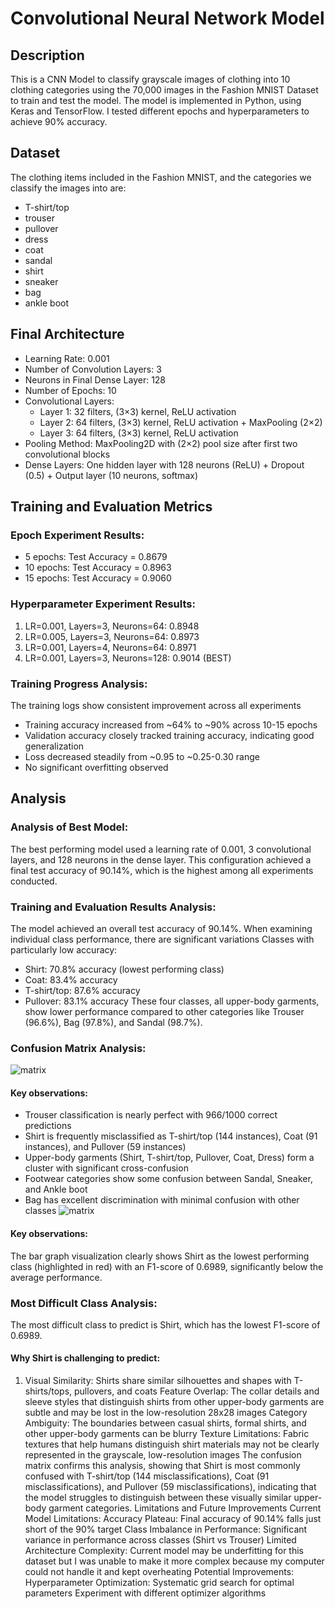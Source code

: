# Convolutional Neural Network Model

## Description 
This is a CNN Model to classify grayscale images of clothing into 10 clothing categories using the 70,000 images in the Fashion MNIST Dataset to train and test the model. The model is implemented in Python, using Keras and TensorFlow. I tested different epochs and hyperparameters to achieve 90% accuracy.  

## Dataset
The clothing items included in the Fashion MNIST, and the categories we classify the images into are:
- T-shirt/top
- trouser
- pullover
- dress
- coat
- sandal
- shirt
- sneaker
- bag
- ankle boot

## Final Architecture
- Learning Rate: 0.001
- Number of Convolution Layers: 3
- Neurons in Final Dense Layer: 128
- Number of Epochs: 10
- Convolutional Layers:
  - Layer 1: 32 filters, (3×3) kernel, ReLU activation
  - Layer 2: 64 filters, (3×3) kernel, ReLU activation + MaxPooling (2×2)
  - Layer 3: 64 filters, (3×3) kernel, ReLU activation
- Pooling Method: MaxPooling2D with (2×2) pool size after first two convolutional blocks
- Dense Layers: One hidden layer with 128 neurons (ReLU) + Dropout (0.5) + Output layer (10 neurons, softmax)

## Training and Evaluation Metrics
### Epoch Experiment Results:
- 5 epochs: Test Accuracy = 0.8679
- 10 epochs: Test Accuracy = 0.8963
- 15 epochs: Test Accuracy = 0.9060
### Hyperparameter Experiment Results:
1. LR=0.001, Layers=3, Neurons=64: 0.8948
2. LR=0.005, Layers=3, Neurons=64: 0.8973
3. LR=0.001, Layers=4, Neurons=64: 0.8971
4. LR=0.001, Layers=3, Neurons=128: 0.9014 (BEST)
### Training Progress Analysis:
The training logs show consistent improvement across all experiments
- Training accuracy increased from ~64% to ~90% across 10-15 epochs
- Validation accuracy closely tracked training accuracy, indicating good generalization
- Loss decreased steadily from ~0.95 to ~0.25-0.30 range
- No significant overfitting observed

## Analysis
### Analysis of Best Model:
The best performing model used a learning rate of 0.001, 3 convolutional layers, and 128 neurons in the dense layer. This configuration achieved a final test accuracy of 90.14%, which is the highest among all experiments conducted. 
### Training and Evaluation Results Analysis:
The model achieved an overall test accuracy of 90.14%. When examining individual class performance, there are significant variations
Classes with particularly low accuracy:
- Shirt: 70.8% accuracy (lowest performing class)
- Coat: 83.4% accuracy
- T-shirt/top: 87.6% accuracy
- Pullover: 83.1% accuracy
These four classes, all upper-body garments, show lower performance compared to other categories like Trouser (96.6%), Bag (97.8%), and Sandal (98.7%).
### Confusion Matrix Analysis:
![matrix](C:\Users\sarah\Downloads\dsF25\confusion_matrix.png)
#### Key observations:
- Trouser classification is nearly perfect with 966/1000 correct predictions
- Shirt is frequently misclassified as T-shirt/top (144 instances), Coat (91 instances), and Pullover (59 instances)
- Upper-body garments (Shirt, T-shirt/top, Pullover, Coat, Dress) form a cluster with significant cross-confusion
- Footwear categories show some confusion between Sandal, Sneaker, and Ankle boot
- Bag has excellent discrimination with minimal confusion with other classes
![matrix](C:\Users\sarah\Downloads\dsF25\class_performance.png)
#### Key observations:
The bar graph visualization clearly shows Shirt as the lowest performing class (highlighted in red) with an F1-score of 0.6989, significantly below the average performance.
### Most Difficult Class Analysis:
The most difficult class to predict is Shirt, which has the lowest F1-score of 0.6989.
#### Why Shirt is challenging to predict:
1. Visual Similarity: Shirts share similar silhouettes and shapes with T-shirts/tops, pullovers, and coats
Feature Overlap: The collar details and sleeve styles that distinguish shirts from other upper-body garments are subtle and may be lost in the low-resolution 28x28 images
Category Ambiguity: The boundaries between casual shirts, formal shirts, and other upper-body garments can be blurry
Texture Limitations: Fabric textures that help humans distinguish shirt materials may not be clearly represented in the grayscale, low-resolution images
The confusion matrix confirms this analysis, showing that Shirt is most commonly confused with T-shirt/top (144 misclassifications), Coat (91 misclassifications), and Pullover (59 misclassifications), indicating that the model struggles to distinguish between these visually similar upper-body garment categories.
Limitations and Future Improvements
Current Model Limitations:
Accuracy Plateau: Final accuracy of 90.14% falls just short of the 90% target
Class Imbalance in Performance: Significant variance in performance across classes (Shirt vs Trouser)
Limited Architecture Complexity: Current model may be underfitting for this dataset but I was unable to make it more complex because my computer could not handle it and kept overheating
Potential Improvements:
Hyperparameter Optimization:
Systematic grid search for optimal parameters
Experiment with different optimizer algorithms

